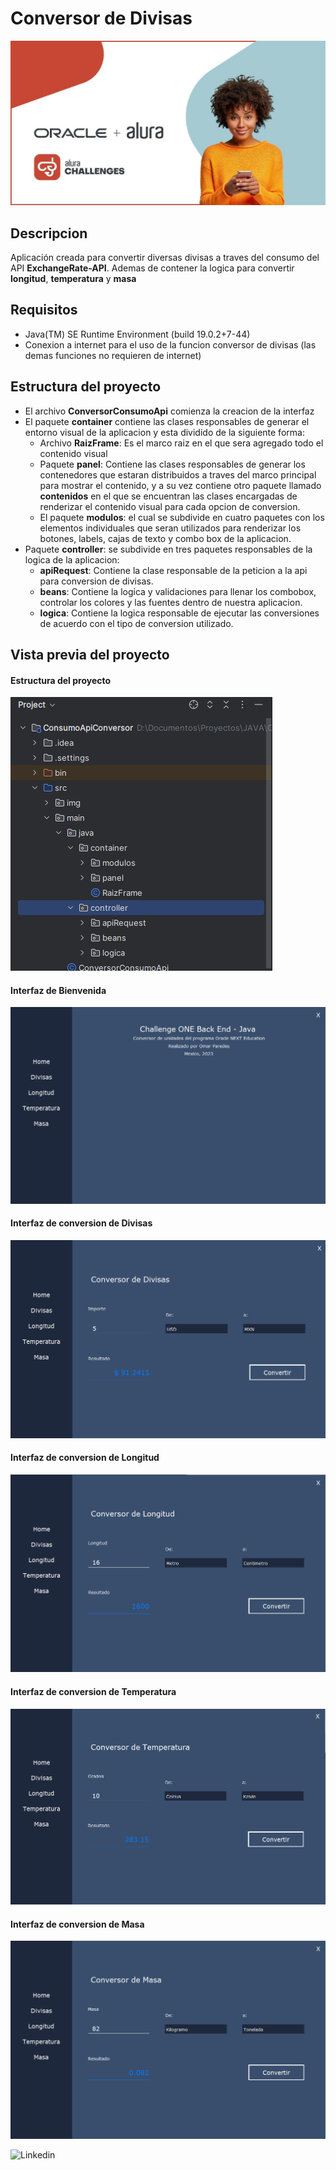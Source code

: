 # Conversor de Divisas
![Challenge Oracle Next Education + Alura Banner](https://raw.githubusercontent.com/EduardoUT/ConversorMoneda-ONE-Alura_Challenge/master/src/Imagenes/challengeImage.jpg)
## Descripcion
Aplicación creada para convertir diversas divisas a traves del consumo del API 
**ExchangeRate-API**. Ademas de contener la logica para convertir **longitud**, **temperatura** y **masa**

## Requisitos
- Java(TM) SE Runtime Environment (build 19.0.2+7-44)
- Conexion a internet para el uso de la funcion conversor de divisas (las demas funciones no requieren de internet)

## Estructura del proyecto
- El archivo **ConversorConsumoApi** comienza la creacion de la interfaz
- El paquete **container** contiene las clases responsables de generar el entorno visual de la aplicacion y esta dividido de la siguiente forma:   
    - Archivo **RaizFrame**: Es el marco raiz en el que sera agregado todo el contenido visual
    - Paquete **panel**: Contiene las clases responsables de generar los contenedores que estaran distribuidos a traves del marco principal para mostrar el contenido, y a su vez contiene otro paquete llamado **contenidos** en el que se encuentran las clases encargadas de renderizar el contenido visual para cada opcion de conversion.
    - El paquete **modulos**: el cual se subdivide en cuatro paquetes con los elementos individuales que seran utilizados para renderizar los botones, labels, cajas de texto y combo box de la aplicacion.
- Paquete **controller**: se subdivide en tres paquetes responsables de la logica de la aplicacion:
    - **apiRequest**: Contiene la clase responsable de la peticion a la api para conversion de divisas.
    - **beans**: Contiene la logica y validaciones para llenar los combobox, controlar los colores y las fuentes dentro de nuestra aplicacion.
    - **logica**: Contiene la logica responsable de ejecutar las conversiones de acuerdo con el tipo de conversion utilizado.

## Vista previa del proyecto

#### Estructura del proyecto
![Vista Previa Estructura Del Proyecto](./src/img/01Estructura_proyecto.png)
#### Interfaz de Bienvenida
![Vista Previa Interfaz Bienvenida](./src/img/02Bienvenida.png)
#### Interfaz de conversion de Divisas
![Vista Previa Interfaz Divisas](./src/img/03Divisas.png)
#### Interfaz de conversion de Longitud
![Vista Previa Interfaz Longitud](./src/img/04Longitud.png)
#### Interfaz de conversion de Temperatura
![Vista Previa Interfaz Temperatura](./src/img/05Temperatura.png)
#### Interfaz de conversion de Masa
![Vista Previa Interfaz Masa](./src/img/06masa.png)

![Linkedin](https://www.linkedin.com/in/sergioparedesarellano)

